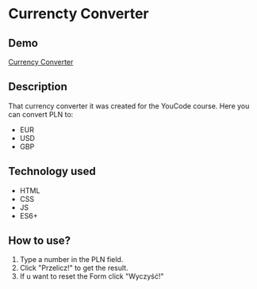 # Currencty Converter

## Demo

[Currency Converter](https://damian-niklasinski.github.io/Currencty-Converter/)

## Description

That currency converter it was created for the YouCode course.
Here you can convert PLN to:
- EUR
- USD
- GBP

## Technology used

- HTML
- CSS
- JS
- ES6+

## How to use?

1. Type a number in the PLN field.
2. Click "Przelicz!" to get the result.
3. If u want to reset the Form click "Wyczyść!"
